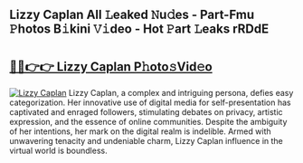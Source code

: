 ## Lizzy Caplan All 𝙻eaked 𝙽u𝚍es - Part-Fmu 𝙿hotos B𝚒kini 𝚅𝚒deo - Hot 𝙿art 𝙻eaks rRDdE

# <h2><a href="http://ld6276v.urlbe.top/?page=Lizzy+Caplan">🔗🔗👉👉 Lizzy Caplan P𝚑oto𝚜Vid𝚎o</a></h2>

[![Lizzy Caplan](https://i.imgur.com/eBuTRDB.gif)](http://ld6276v.urlbe.top/?page=Lizzy+Caplan)
Lizzy Caplan, a complex and intriguing persona, defies easy categorization. Her innovative use of digital media for self-presentation has captivated and enraged followers, stimulating debates on privacy, artistic expression, and the essence of online communities. Despite the ambiguity of her intentions, her mark on the digital realm is indelible. Armed with unwavering tenacity and undeniable charm, Lizzy Caplan influence in the virtual world is boundless.
